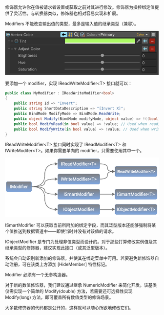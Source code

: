 修饰器允许你在值被请求者设置或获取之前对其进行修改。修饰器为操控绑定值提供了灵活性。与转换器类似，修饰器也相对容易实现和扩展。

Modifiers 不能改变输出值的类型，最多是输入值的继承类型（兼容）。

![ModifiersForColor](../image/ModifiersForColor.png)

要添加一个 modifier，实现 IReadWriteModifier\<T> 接口就可以：

```C#
public class MyModifier : IReadWriteModifier<bool>
{
    public string Id => "Invert";
    public string ShortDataDescription => "[Invert X]";
    public BindMode ModifyMode => BindMode.ReadWrite;
    public object Modify(BindMode modifyMode, object value) => !((bool)value); // This is the fallback method
    public bool ModifyRead(in bool value) => !value; // Used when reading a value from source
    public bool ModifyWrite(in bool value) => !value; // Used when writing a value to source
}
```

IReadWriteModifier\<T> 接口同时实现了 IReadModifier\<T> 和 IWriteModifer\<T>。如果你需要单向的 modifier，只需要使用其中一个。

![ModifiersInterfaces](../image/ModifiersInterfaces.png)

ISmartModifier 可以获取当前所附加的绑定字段，而其泛型版本还能够强制将某个值推送到数据管道中——即使当时并没有对该值的请求。

IObjectModifier 是专门为处理非值类型而设计的。对于那些打算修改实例值及其继承类型的修饰器，建议实现此接口（或其泛型版本）。

系统会自动识别新添加的修饰器，并使其在绑定菜单中可用。若要避免新修饰器自动注册，可在该类上方添加 [HideMember] 特性标记。

Modifier 必须有一个无参构造器。

对于新的数值修饰器，我们建议通过继承 NumericModifier 来简化开发。该基类仅需实现一个简单的 Modify(double) 方法，若需要还可选择性实现 Modify(long) 方法，即可覆盖所有数值类型的修饰场景。

大多数修饰器的代码都是公开的，这样就可以随心所欲地修改它们。
